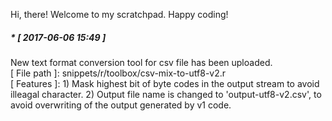 Hi, there!
Welcome to my scratchpad.
Happy coding!

<h5>* [ 2017-06-06 15:49 ]</h5>
New text format conversion tool for csv file has been uploaded. <br>
[ File path ]: snippets/r/toolbox/csv-mix-to-utf8-v2.r <br>
[ Features ]:
1) Mask highest bit of byte codes in the output stream to avoid illeagal character.
2) Output file name is changed to 'output-utf8-v2.csv', to avoid overwriting of the output generated by v1 code. 
